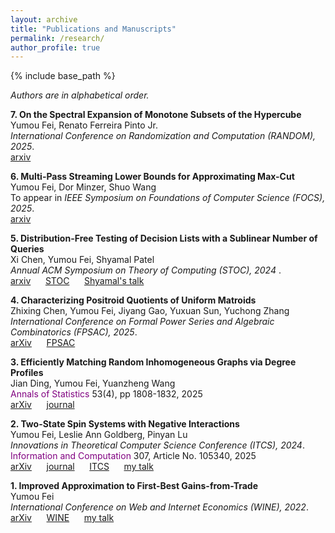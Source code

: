 ```yaml
---
layout: archive
title: "Publications and Manuscripts"
permalink: /research/
author_profile: true
---
```

{% include base_path %}

*Authors are in alphabetical order.*

<b>7. On the Spectral Expansion of Monotone Subsets of the Hypercube</b><br>
Yumou Fei, Renato Ferreira Pinto Jr.<br>
<i>International Conference on Randomization and Computation (RANDOM), 2025</i>.<br>
[arxiv](https://arxiv.org/abs/2505.02685) &nbsp;&nbsp;&nbsp;&nbsp;

<b>6. Multi-Pass Streaming Lower Bounds for Approximating Max-Cut</b><br>
Yumou Fei, Dor Minzer, Shuo Wang<br>
To appear in <i>IEEE Symposium on Foundations of Computer Science (FOCS), 2025</i>.<br>
[arxiv](https://arxiv.org/abs/2503.23404) &nbsp;&nbsp;&nbsp;&nbsp;

<b>5. Distribution-Free Testing of Decision Lists with a Sublinear Number of Queries</b><br>
Xi Chen, Yumou Fei, Shyamal Patel<br>
<i> Annual ACM Symposium on Theory of Computing (STOC), 2024 </i>.<br>
[arxiv](https://arxiv.org/abs/2404.11103) &nbsp;&nbsp;&nbsp;&nbsp; [STOC](https://dl.acm.org/doi/10.1145/3618260.3649717) &nbsp;&nbsp;&nbsp;&nbsp; [Shyamal's talk](https://www.youtube.com/watch?v=1cXY6JCV1P4)

<b>4. Characterizing Positroid Quotients of Uniform Matroids</b><br>
Zhixing Chen, Yumou Fei, Jiyang Gao, Yuxuan Sun, Yuchong Zhang<br>
<i>International Conference on Formal Power Series and Algebraic Combinatorics (FPSAC), 2025</i>.<br>
[arXiv](https://arxiv.org/abs/2311.05340) &nbsp;&nbsp;&nbsp;&nbsp; [FPSAC](https://www.mat.univie.ac.at/~slc/wpapers/FPSAC2025/109.pdf)

<b>3. Efficiently Matching Random Inhomogeneous Graphs via Degree Profiles</b><br>
Jian Ding, Yumou Fei, Yuanzheng Wang<br>
<span style="color: purple;">Annals of Statistics</span> 53(4), pp 1808-1832, 2025<br>
[arXiv](https://arxiv.org/abs/2310.10441) &nbsp;&nbsp;&nbsp;&nbsp; [journal](https://projecteuclid.org/journals/annals-of-statistics/volume-53/issue-4/Efficiently-matching-random-inhomogeneous-graphs-via-degree-profiles/10.1214/25-AOS2545.full)

<b>2. Two-State Spin Systems with Negative Interactions</b><br>
Yumou Fei, Leslie Ann Goldberg, Pinyan Lu<br>
<i>Innovations in Theoretical Computer Science Conference (ITCS), 2024</i>.<br>
<span style="color: purple;">Information and Computation</span> 307, Article No. 105340, 2025<br>
[arXiv](https://arxiv.org/abs/2309.04735) &nbsp;&nbsp;&nbsp;&nbsp; [journal](https://www.sciencedirect.com/science/article/abs/pii/S0890540125000768) &nbsp;&nbsp;&nbsp;&nbsp; [ITCS](https://drops.dagstuhl.de/entities/document/10.4230/LIPIcs.ITCS.2024.45) &nbsp;&nbsp;&nbsp;&nbsp; [my talk](https://www.youtube.com/watch?v=soswCczqkPQ)

<b>1. Improved Approximation to First-Best Gains-from-Trade</b><br>
Yumou Fei<br>
<i>International Conference on Web and Internet Economics (WINE), 2022</i>.<br>
[arXiv](https://arxiv.org/abs/2205.00140) &nbsp;&nbsp;&nbsp;&nbsp; [WINE](https://link.springer.com/chapter/10.1007/978-3-031-22832-2_12) &nbsp;&nbsp;&nbsp;&nbsp; [my talk](https://www.youtube.com/watch?v=DKC2LL1QfPg)

